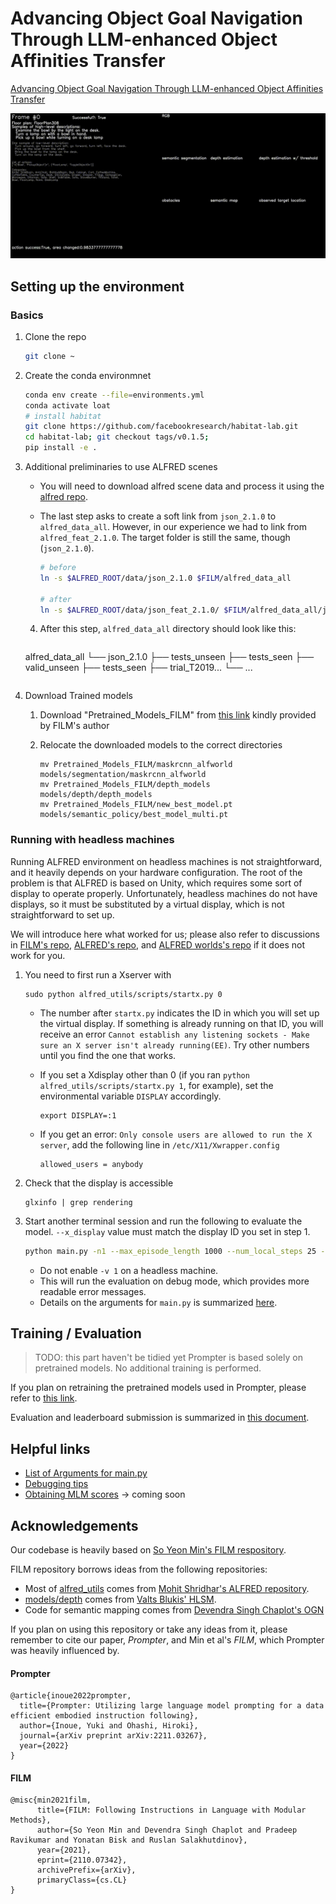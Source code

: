 # Advancing Object Goal Navigation Through LLM-enhanced Object Affinities Transfer

[Advancing Object Goal Navigation Through LLM-enhanced Object Affinities Transfer](https://arxiv.org/abs/2403.09971)<br />


![example](./miscellaneous/32_look_at_obj_in_light-Bowl-None-DeskLamp-308_trial_T20190907_133953_562557.gif)



## Setting up the environment

### Basics

1. Clone the repo

   ```bash
   git clone ~
   ```

2. Create the conda environmnet

   ```bash
   conda env create --file=environments.yml
   conda activate loat
   # install habitat
   git clone https://github.com/facebookresearch/habitat-lab.git
   cd habitat-lab; git checkout tags/v0.1.5; 
   pip install -e .
   ```

3. Additional preliminaries to use ALFRED scenes

   - You will need to download alfred scene data and process it using the [alfred repo]().

   - The last step asks to create a soft link from `json_2.1.0` to `alfred_data_all`. However, in our experience we had to link from `alfred_feat_2.1.0`. The target folder is still the same, though (`json_2.1.0`).

     ```bash
     # before
     ln -s $ALFRED_ROOT/data/json_2.1.0 $FILM/alfred_data_all
     
     # after
     ln -s $ALFRED_ROOT/data/json_feat_2.1.0/ $FILM/alfred_data_all/json_2.1.0
     ```
     
   4. After this step, `alfred_data_all` directory should look like this:

      ```bash
   alfred_data_all
      └── json_2.1.0
       ├── tests_unseen
          ├── tests_seen
          ├── valid_unseen
          ├── tests_seen
          ├── trial_T2019...
          └── ...
      ```

4. Download Trained models

   1. Download "Pretrained_Models_FILM" from [this link](https://drive.google.com/file/d/1mkypSblrc0U3k3kGcuPzVOaY1Rt9Lqpa/view?usp=sharing) kindly provided by FILM's author

   2. Relocate the downloaded models to the correct directories

      ```
      mv Pretrained_Models_FILM/maskrcnn_alfworld models/segmentation/maskrcnn_alfworld
      mv Pretrained_Models_FILM/depth_models models/depth/depth_models
      mv Pretrained_Models_FILM/new_best_model.pt models/semantic_policy/best_model_multi.pt
      ```

### Running with headless machines

Running ALFRED environment on headless machines is not straightforward, and it heavily depends on your hardware configuration. The root of the problem is that ALFRED is based on Unity, which requires some sort of display to operate properly. Unfortunately, headless machines do not have displays, so it must be substituted by a virtual display, which is not straightforward to set up.

We will introduce here what worked for us; please also refer to discussions in [FILM's repo](https://github.com/soyeonm/FILM), [ALFRED's repo](https://github.com/askforalfred/alfred), and [ALFRED worlds's repo](https://github.com/alfworld/alfworld) if it does not work for you.

1. You need to first run a Xserver with 

   ```
   sudo python alfred_utils/scripts/startx.py 0
   ```

   - The number after `startx.py` indicates the ID in which you will set up the virtual display. If something is already running on that ID, you will receive an error `Cannot establish any listening sockets - Make sure an X server isn't already running(EE)`. Try other numbers until you find the one that works.

   - If you set a Xdisplay other than 0 (if you ran `python alfred_utils/scripts/startx.py 1`, for example), set the environmental variable `DISPLAY` accordingly.

     ```
     export DISPLAY=:1
     ```

   - If you get an error: `Only console users are allowed to run the X server`, add the following line in `/etc/X11/Xwrapper.config`

     ```
     allowed_users = anybody
     ```

2. Check that the display is accessible

   ```
   glxinfo | grep rendering
   ```

3. Start another terminal session and run the following to evaluate the model. `--x_display` value must match the display ID you set in step 1. 

   ```bash
   python main.py -n1 --max_episode_length 1000 --num_local_steps 25 --num_processes 1 --eval_split valid_unseen --from_idx 0 --to_idx 510 --max_fails 10 --debug_local --learned_depth --use_sem_seg --set_dn testrun -v 0 --which_gpu 0 --x_display 0 --sem_policy_type mlm --mlm_fname mlmscore_equal --mlm_options aggregate_sum sem_search_all spatial_norm temperature_annealing new_obstacle_fn no_slice_replay --seed 1 --splits alfred_data_small/splits/oct21.json --grid_sz 240 --mlm_temperature 1 --approx_last_action_success --language_granularity high --centering_strategy local_adjustment --target_offset_interaction 0.5 --obstacle_selem 9 --debug_env
   ```

   - Do not enable `-v 1` on a headless machine.
   - This will run the evaluation on debug mode, which provides more readable error messages.
   - Details on the arguments for `main.py` is summarized [here](evaluation.md).



## Training / Evaluation
> TODO: this part haven't be tidied yet
Prompter is based solely on pretrained models. No additional training is performed.

If you plan on retraining the pretrained models used in Prompter, please refer to [this link](https://github.com/soyeonm/FILM/tree/public#train-models-mask-rcnn--depth-bert-semantic-policy).

Evaluation and leaderboard submission is summarized in [this document](evaluation.md).



## Helpful links

- [List of Arguments for main.py](evaluation.md)
- [Debugging tips](debugging.md)
- [Obtaining MLM scores]() → coming soon




## Acknowledgements

Our codebase is heavily based on [So Yeon Min's FILM respository](https://github.com/soyeonm/FILM).

FILM repository borrows ideas from the following repositories:

- Most of [alfred_utils](https://github.com/soyeonm/FILM/control_helper/alfred_utils) comes from [Mohit Shridhar's ALFRED repository](https://github.com/askforalfred/alfred).
- [models/depth](https://github.com/soyeonm/FILM/tree/public/models/depth) comes from [Valts Blukis' HLSM](https://github.com/valtsblukis/hlsm).
- Code for semantic mapping comes from [Devendra Singh Chaplot's OGN](https://github.com/devendrachaplot/OGN)



If you plan on using this repository or take any ideas from it, please remember to cite our paper, *Prompter*, and Min et al's *FILM*, which Prompter was heavily influenced by.

#### Prompter

```
@article{inoue2022prompter,
  title={Prompter: Utilizing large language model prompting for a data efficient embodied instruction following},
  author={Inoue, Yuki and Ohashi, Hiroki},
  journal={arXiv preprint arXiv:2211.03267},
  year={2022}
}
```

#### FILM

```
@misc{min2021film,
      title={FILM: Following Instructions in Language with Modular Methods}, 
      author={So Yeon Min and Devendra Singh Chaplot and Pradeep Ravikumar and Yonatan Bisk and Ruslan Salakhutdinov},
      year={2021},
      eprint={2110.07342},
      archivePrefix={arXiv},
      primaryClass={cs.CL}
}
```

